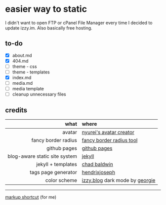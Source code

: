 # easier way to static
I didn't want to open FTP or cPanel File Manager every time I decided to update izzy.im. Also basically free hosting.

## to-do
- [x] about.md
- [x] 404.md
- [ ] theme - css
- [ ] theme - templates
- [x] index.md
- [ ] media.md
- [ ] media template
- [ ] cleanup unnecessary files

## credits
| what  | where |
| ---:   | :---   |
| avatar | [nyurei's avatar creator](https://picrew.me/image_maker/1300090/) |
| fancy border radius | [fancy border radius tool](https://9elements.github.io/fancy-border-radius/) |
| github pages | [github pages](https://pages.github.com/) |
| blog-aware static site system | [jekyll](https://jekyllrb.com/) |
| jekyll  + templates | [chad baldwin](https://chadbaldwin.net/2021/03/14/how-to-build-a-sql-blog.html) |
| tags page generator | [hendrixjoseph](https://github.com/marketplace/actions/tag-page-generator-for-jekyll-blogs) |
| color scheme | [izzy.blog](//izzy.blog) dark mode by [georgie](//hey.georgie.nu)

----

[markup shortcut](https://docs.github.com/en/get-started/writing-on-github/getting-started-with-writing-and-formatting-on-github/basic-writing-and-formatting-syntax) (for me)
